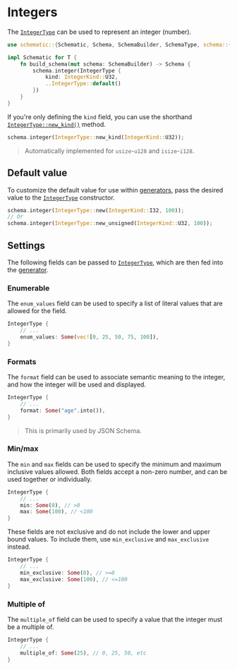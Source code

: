 # Integers

The [`IntegerType`][integer] can be used to represent an integer (number).

```rust
use schematic::{Schematic, Schema, SchemaBuilder, SchemaType, schema::{IntegerType, IntegerKind}};

impl Schematic for T {
	fn build_schema(mut schema: SchemaBuilder) -> Schema {
		schema.integer(IntegerType {
			kind: IntegerKind::U32,
			..IntegerType::default()
		})
	}
}
```

If you're only defining the `kind` field, you can use the shorthand
[`IntegerType::new_kind()`](https://docs.rs/schematic/latest/schematic/struct.IntegerType.html#method.new_kind)
method.

```rust
schema.integer(IntegerType::new_kind(IntegerKind::U32));
```

> Automatically implemented for `usize`-`u128` and `isize`-`i128`.

## Default value

To customize the default value for use within [generators](./generator/index.md), pass the desired
value to the [`IntegerType`][integer] constructor.

```rust
schema.integer(IntegerType::new(IntegerKind::I32, 100));
// Or
schema.integer(IntegerType::new_unsigned(IntegerKind::U32, 100));
```

## Settings

The following fields can be passed to [`IntegerType`][integer], which are then fed into the
[generator](./generator/index.md).

### Enumerable

The `enum_values` field can be used to specify a list of literal values that are allowed for the
field.

```rust
IntegerType {
	// ...
	enum_values: Some(vec![0, 25, 50, 75, 100]),
}
```

### Formats

The `format` field can be used to associate semantic meaning to the integer, and how the integer
will be used and displayed.

```rust
IntegerType {
	// ...
	format: Some("age".into()),
}
```

> This is primarily used by JSON Schema.

### Min/max

The `min` and `max` fields can be used to specify the minimum and maximum inclusive values allowed.
Both fields accept a non-zero number, and can be used together or individually.

```rust
IntegerType {
	// ...
	min: Some(0), // >0
	max: Some(100), // <100
}
```

These fields are not exclusive and do not include the lower and upper bound values. To include them,
use `min_exclusive` and `max_exclusive` instead.

```rust
IntegerType {
	// ...
	min_exclusive: Some(0), // >=0
	max_exclusive: Some(100), // <=100
}
```

### Multiple of

The `multiple_of` field can be used to specify a value that the integer must be a multiple of.

```rust
IntegerType {
	// ...
	multiple_of: Some(25), // 0, 25, 50, etc
}
```

[integer]: https://docs.rs/schematic/latest/schematic/schema/struct.IntegerType.html
